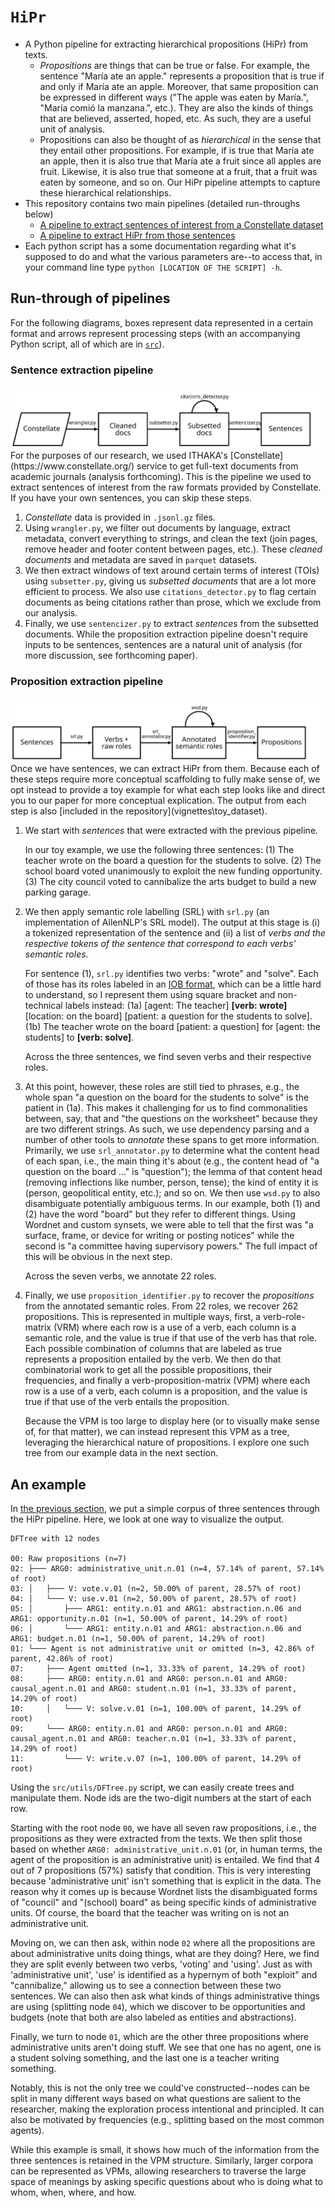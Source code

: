# `HiPr`
- A Python pipeline for extracting hierarchical propositions (HiPr) from texts.
	- *Propositions* are things that can be true or false. For example, the sentence "María ate an apple." represents a proposition that is true if and only if María ate an apple. Moreover, that same proposition can be expressed in different ways ("The apple was eaten by María.", "María comió la manzana.", etc.). They are also the kinds of things that are believed, asserted, hoped, etc. As such, they are a useful unit of analysis.
	- Propositions can also be thought of as *hierarchical* in the sense that they entail other propositions. For example, if is true that María ate an apple, then it is also true that María ate a fruit since all apples are fruit. Likewise, it is also true that someone at a fruit, that a fruit was eaten by someone, and so on. Our HiPr pipeline attempts to capture these hierarchical relationships.
- This repository contains two main pipelines (detailed run-throughs below)
	- [A pipeline to extract sentences of interest from a Constellate dataset](#sentence-extraction-pipeline)
	- [A pipeline to extract HiPr from those sentences](#proposition-extraction-pipeline)
- Each python script has a some documentation regarding what it's supposed to do and what the various parameters are--to access that, in your command line type `python [LOCATION OF THE SCRIPT] -h`.
## Run-through of pipelines
For the following diagrams, boxes represent data represented in a certain format and arrows represent processing steps (with an accompanying Python script, all of which are in [`src`](src)).
### Sentence extraction pipeline
<picture>
 <source media="(prefers-color-scheme: dark)" srcset="sentence_pipeline_white.svg">
 <source media="(prefers-color-scheme: light)" srcset="sentence_pipeline.svg">
 <img alt="A diagram of the sentence extraction pipeline" src="sentence_pipeline.svg">
</picture>
For the purposes of our research, we used ITHAKA's [Constellate](https://www.constellate.org/) service to get full-text documents from academic journals (analysis forthcoming). This is the pipeline we used to extract sentences of interest from the raw formats provided by Constellate. If you have your own sentences, you can skip these steps.

1. *Constellate* data is provided in `.jsonl.gz`  files.
2. Using `wrangler.py`, we filter out documents by language, extract metadata, convert everything to strings, and clean the text (join pages, remove header and footer content between pages, etc.). These *cleaned documents* and metadata are saved in `parquet` datasets.
3. We then extract windows of text around certain terms of interest (TOIs) using `subsetter.py`, giving us *subsetted documents* that are a lot more efficient to process. We also use `citations_detector.py` to flag certain documents as being citations rather than prose, which we exclude from our analysis.
4. Finally, we use `sentencizer.py` to extract *sentences* from the subsetted documents. While the proposition extraction pipeline doesn't require inputs to be sentences, sentences are a natural unit of analysis (for more discussion, see forthcoming paper).
### Proposition extraction pipeline
<picture>
 <source media="(prefers-color-scheme: dark)" srcset="processing_pipeline_white.svg">
 <source media="(prefers-color-scheme: light)" srcset="processing_pipeline.svg">
 <img alt="A diagram of the proposition extraction pipeline" src="processing_pipeline.svg">
</picture>
Once we have sentences, we can extract HiPr from them. Because each of these steps require more conceptual scaffolding to fully make sense of, we opt instead to provide a toy example for what each step looks like and direct you to our paper for more conceptual explication. The output from each step is also [included in the repository](vignettes\toy_dataset).

1. We start with *sentences* that were extracted with the previous pipeline. 
   
   In our toy example, we use the following three sentences: 
   (1) The teacher wrote on the board a question for the students to solve.
   (2) The school board voted unanimously to exploit the new funding opportunity.
   (3) The city council voted to cannibalize the arts budget to build a new parking garage.
2. We then apply semantic role labelling (SRL) with `srl.py` (an implementation of AllenNLP's SRL model). The output at this stage is (i) a tokenized representation of the sentence and (ii) a list of *verbs and the respective tokens of the sentence that correspond to each verbs' semantic roles*.
   
   For sentence (1), `srl.py` identifies two verbs: "wrote" and "solve". Each of those has its roles labeled in an [IOB format](https://en.wikipedia.org/wiki/Inside%E2%80%93outside%E2%80%93beginning_(tagging)), which can be a little hard to understand, so I represent them using square bracket and non-technical labels instead:
   (1a) \[agent: The teacher] **\[verb: wrote]** \[location: on the board] \[patient: a question for the students to solve].
   (1b) The teacher wrote on the board \[patient: a question] for \[agent: the students] to **\[verb: solve]**.
   
   Across the three sentences, we find seven verbs and their respective roles.
3. At this point, however, these roles are still tied to phrases, e.g., the whole span "a question on the board for the students to solve" is the patient in (1a). This makes it challenging for us to find commonalities between, say, that and "the questions on the worksheet" because they are two different strings. As such, we use dependency parsing and a number of other tools to *annotate* these spans to get more information. Primarily, we use `srl_annotator.py` to determine what the content head of each span, i.e., the main thing it's about (e.g., the content head of "a question on the board ..." is "question"); the lemma of that content head (removing inflections like number, person, tense); the kind of entity it is (person, geopolitical entity, etc.); and so on. We then use `wsd.py` to also disambiguate potentially ambiguous terms. In our example, both (1) and (2) have the word "board" but they refer to different things. Using Wordnet and custom synsets, we were able to tell that the first was "a surface, frame, or device for writing or posting notices" while the second is "a committee having supervisory powers." The full impact of this will be obvious in the next step.
   
   Across the seven verbs, we annotate 22 roles.
4. Finally, we use `proposition_identifier.py` to recover the *propositions* from the annotated semantic roles. From 22 roles, we recover 262 propositions. This is represented in multiple ways, first, a verb-role-matrix (VRM) where each row is a use of a verb, each column is a semantic role, and the value is true if that use of the verb has that role. Each possible combination of columns that are labeled as true represents a proposition entailed by the verb. We then do that combinatorial work to get all the possible propositions, their frequencies, and finally a verb-proposition-matrix (VPM) where each row is a use of a verb, each column is a proposition, and the value is true if that use of the verb entails the proposition.
   
   Because the VPM is too large to display here (or to visually make sense of, for that matter), we can instead represent this VPM as a tree, leveraging the hierarchical nature of propositions. I explore one such tree from our example data in the next section.
## An example
In [the previous section](#proposition-extraction-pipeline), we put a simple corpus of three sentences through the HiPr pipeline. Here, we look at one way to visualize the output.

```
DFTree with 12 nodes

00: Raw propositions (n=7)
02: ├─── ARG0: administrative_unit.n.01 (n=4, 57.14% of parent, 57.14% of root)
03: │   ├─── V: vote.v.01 (n=2, 50.00% of parent, 28.57% of root)
04: │   └─── V: use.v.01 (n=2, 50.00% of parent, 28.57% of root)
05: │       ├─── ARG1: entity.n.01 and ARG1: abstraction.n.06 and ARG1: opportunity.n.01 (n=1, 50.00% of parent, 14.29% of root)
06: │       └─── ARG1: entity.n.01 and ARG1: abstraction.n.06 and ARG1: budget.n.01 (n=1, 50.00% of parent, 14.29% of root)
01: └─── Agent is not administrative unit or omitted (n=3, 42.86% of parent, 42.86% of root)
07:     ├─── Agent omitted (n=1, 33.33% of parent, 14.29% of root)
08:     ├─── ARG0: entity.n.01 and ARG0: person.n.01 and ARG0: causal_agent.n.01 and ARG0: student.n.01 (n=1, 33.33% of parent, 14.29% of root)
10:     │   └─── V: solve.v.01 (n=1, 100.00% of parent, 14.29% of root)
09:     └─── ARG0: entity.n.01 and ARG0: person.n.01 and ARG0: causal_agent.n.01 and ARG0: teacher.n.01 (n=1, 33.33% of parent, 14.29% of root)
11:         └─── V: write.v.07 (n=1, 100.00% of parent, 14.29% of root)
```

Using the `src/utils/DFTree.py` script, we can easily create trees and manipulate them. Node ids are the two-digit numbers at the start of each row.

Starting with the root node `00`, we have all seven raw propositions, i.e., the propositions as they were extracted from the texts. We then split those based on whether `ARG0: administrative_unit.n.01` (or, in human terms, the agent of the proposition is an administrative unit) is entailed. We find that 4 out of 7 propositions (57%) satisfy that condition. This is very interesting because 'administrative unit' isn't something that is explicit in the data. The reason why it comes up is because Wordnet lists the disambiguated forms of "council" and "(school) board" as being specific kinds of administrative units. Of course, the board that the teacher was writing on is not an administrative unit.

Moving on, we can then ask, within node `02` where all the propositions are about administrative units doing things, what are they doing? Here, we find they are split evenly between two verbs, 'voting' and 'using'. Just as with 'administrative unit', 'use' is identified as a hypernym of both "exploit" and "cannibalize," allowing us to see a connection between these two sentences. We can also then ask what kinds of things administrative things are using (splitting node `04`), which we discover to be opportunities and budgets (note that both are also labeled as entities and abstractions).

Finally, we turn to node `01`, which are the other three propositions where administrative units aren't doing stuff. We see that one has no agent, one is a student solving something, and the last one is a teacher writing something.

Notably, this is not the only tree we could've constructed--nodes can be split in many different ways based on what questions are salient to the researcher, making the exploration process intentional and principled. It can also be motivated by frequencies (e.g., splitting based on the most common agents).

While this example is small, it shows how much of the information from the three sentences is retained in the VPM structure. Similarly, larger corpora can be represented as VPMs, allowing researchers to traverse the large space of meanings by asking specific questions about who is doing what to whom, when, where, and how.
